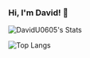 ### Hi, I'm David! 👋

![DavidU0605's Stats](https://github-readme-stats-davidu0605s-projects.vercel.app/api?username=DavidU0605&theme=vue-dark&show_icons=true&hide_border=true)

![Top Langs](https://github-readme-stats-davidu0605s-projects.vercel.app/api/top-langs/?username=DavidU0605&size_weight=0.5&count_weight=0.5&theme=vue-dark&show_icons=true&hide_border=true&layout=compact)

<!--
**DavidU0605/DavidU0605** is a ✨ _special_ ✨ repository because its `README.md` (this file) appears on your GitHub profile.

Here are some ideas to get you started:

- 🔭 I’m currently working on ...
- 🌱 I’m currently learning ...
- 👯 I’m looking to collaborate on ...
- 🤔 I’m looking for help with ...
- 💬 Ask me about ...
- 📫 How to reach me: ...
- 😄 Pronouns: ...
- ⚡ Fun fact: ...
-->
